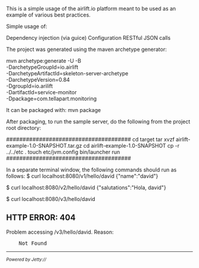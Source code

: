 This is a simple usage of the airlift.io platform meant to be used as an example
of various best practices.

Simple usage of:

Dependency injection (via guice)
Configuration
RESTful JSON calls



The project was generated using the maven archetype generator:

mvn archetype:generate -U -B \
  -DarchetypeGroupId=io.airlift \
  -DarchetypeArtifactId=skeleton-server-archetype \
  -DarchetypeVersion=0.84 \
  -DgroupId=io.arilift \
  -DartifactId=service-monitor \
  -Dpackage=com.tellapart.monitoring


It can be packaged with: mvn package

After packaging, to run the sample server, do the following from the project
root directory:


######################################
cd target
tar xvzf airlift-example-1.0-SNAPSHOT.tar.gz
cd airlift-example-1.0-SNAPSHOT
cp -r ../../etc .
touch etc/jvm.config
bin/launcher run
######################################

In a separate terminal window, the following commands should run as follows:
$ curl localhost:8080/v1/hello/david
{"name":"david"}


$ curl localhost:8080/v2/hello/david
{"salutations":"Hola, david"}

$ curl localhost:8080/v3/hello/david
<html>
<head>
<meta http-equiv="Content-Type" content="text/html;charset=ISO-8859-1"/>
<title>Error 404 Not Found</title>
</head>
<body>
<h2>HTTP ERROR: 404</h2>
<p>Problem accessing /v3/hello/david. Reason:
<pre>    Not Found</pre></p>
<hr /><i><small>Powered by Jetty://</small></i>
</body>
</html>



